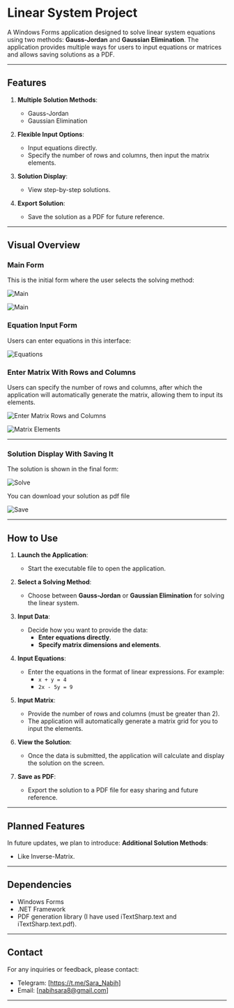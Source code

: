 # **Linear System Project**

A Windows Forms application designed to solve linear system equations using two methods: **Gauss-Jordan** and **Gaussian Elimination**. The application provides multiple ways for users to input equations or matrices and allows saving solutions as a PDF.

---

## **Features**  
1. **Multiple Solution Methods**:  
   - Gauss-Jordan  
   - Gaussian Elimination  

2. **Flexible Input Options**:  
   - Input equations directly.  
   - Specify the number of rows and columns, then input the matrix elements.

3. **Solution Display**:  
   - View step-by-step solutions.  

4. **Export Solution**:  
   - Save the solution as a PDF for future reference.

---

## **Visual Overview**  

### Main Form
This is the initial form where the user selects the solving method:

![Main](https://github.com/user-attachments/assets/4eaf79b8-8e90-4421-9904-28482a791cc7)

![Main](https://github.com/user-attachments/assets/b6cd1a94-b907-4f09-b793-53eb659197fe)

### Equation Input Form
Users can enter equations in this interface:

![Equations](https://github.com/user-attachments/assets/541001ae-1762-4535-b53c-7a03ed1f7b24)

### Enter Matrix With Rows and Columns
Users can specify the number of rows and columns, after which the application will automatically generate the matrix, allowing them to input its elements.

![Enter Matrix Rows and Columns](https://github.com/user-attachments/assets/e68c6999-b4c2-46fe-bc19-ab9c60f81e28)

![Matrix Elements](https://github.com/user-attachments/assets/c4ff71e6-4774-4788-8806-7825b6df7c8b)

---

### Solution Display With Saving It
The solution is shown in the final form:

![Solve](https://github.com/user-attachments/assets/7e90afeb-5916-43d4-aa04-00fff02c8b21)

You can download your solution as pdf file

![Save](https://github.com/user-attachments/assets/b6bf6456-b2c3-4603-88d2-abc2288215f9)


---


## **How to Use**  

1. **Launch the Application**:  
   - Start the executable file to open the application.  

2. **Select a Solving Method**:  
   - Choose between **Gauss-Jordan** or **Gaussian Elimination** for solving the linear system.  

3. **Input Data**:  
   - Decide how you want to provide the data:  
     - **Enter equations directly**.  
     - **Specify matrix dimensions and elements**.  

4. **Input Equations**:  
   - Enter the equations in the format of linear expressions. For example:  
     - `x + y = 4`  
     - `2x - 5y = 9`  

5. **Input Matrix**:  
   - Provide the number of rows and columns (must be greater than 2).  
   - The application will automatically generate a matrix grid for you to input the elements.  

6. **View the Solution**:  
   - Once the data is submitted, the application will calculate and display the solution on the screen.  

7. **Save as PDF**:  
   - Export the solution to a PDF file for easy sharing and future reference.  

---


## **Planned Features**  
In future updates, we plan to introduce: 
 **Additional Solution Methods**:  
   - Like Inverse-Matrix.
     
---

## **Dependencies**  
- Windows Forms  
- .NET Framework
- PDF generation library (I have used iTextSharp.text and iTextSharp.text.pdf).
  
---

## **Contact**  
For any inquiries or feedback, please contact:   
- Telegram: [https://t.me/Sara_Nabih]
- Email: [nabihsara8@gmail.com] 

---
